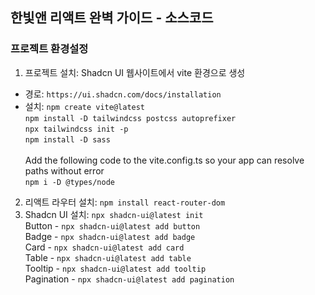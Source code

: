 ## 한빛앤 리액트 완벽 가이드 - 소스코드

### 프로젝트 환경설정

1. 프로젝트 설치: Shadcn UI 웹사이트에서 vite 환경으로 생성

-   경로: `https://ui.shadcn.com/docs/installation`
-   설치: `npm create vite@latest` <br />
    `npm install -D tailwindcss postcss autoprefixer` <br />
    `npx tailwindcss init -p` <br />
    `npm install -D sass` <br /><br />
    Add the following code to the vite.config.ts so your app can resolve paths without error <br />
    `npm i -D @types/node` <br />

2. 리액트 라우터 설치: `npm install react-router-dom` <br />
3. Shadcn UI 설치: `npx shadcn-ui@latest init` <br />
   Button - `npx shadcn-ui@latest add button` <br />
   Badge - `npx shadcn-ui@latest add badge` <br />
   Card - `npx shadcn-ui@latest add card` <br />
   Table - `npx shadcn-ui@latest add table` <br />
   Tooltip - `npx shadcn-ui@latest add tooltip` <br />
   Pagination - `npx shadcn-ui@latest add pagination`
